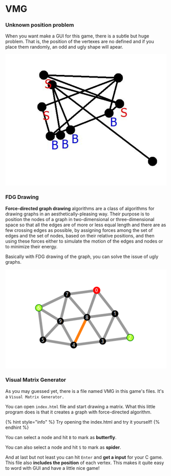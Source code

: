 # VMG

### Unknown position problem

When you want make a GUI for this game, there is a subtle but huge problem. That is, the position of the vertexes are no defined and if you place them randomly, an odd and ugly shape will apear.

![Confusing...](.gitbook/assets/image%20%281%29.png)



### FDG Drawing

**Force-directed graph drawing** algorithms are a class of algorithms for drawing graphs in an aesthetically-pleasing way. Their purpose is to position the nodes of a graph in two-dimensional or three-dimensional space so that all the edges are of more or less equal length and there are as few crossing edges as possible, by assigning forces among the set of edges and the set of nodes, based on their relative positions, and then using these forces either to simulate the motion of the edges and nodes or to minimize their energy.

Basically with FDG drawing of the graph, you can solve the issue of ugly graphs.

![A nice graph!](.gitbook/assets/image%20%284%29.png)

### Visual Matrix Generator

As you may guessed yet, there is a file named VMG in this game's files. It's a `Visual Matrix Generator.` 

You can open `index.html` file and start drawing a matrix. What this little program does is that it creates a graph with force-directed algorithm.

{% hint style="info" %}
Try opening the index.html and try it yourself!
{% endhint %}

You can select a node and hit `B` to mark as **butterfly**.

You can also select a node and hit `S` to mark as **spider**.

And at last but not least you can hit `Enter` and **get a input** for your C game. This file also **includes the position** of each vertex. This makes it quite easy to word with GUI and have a little nice game!

